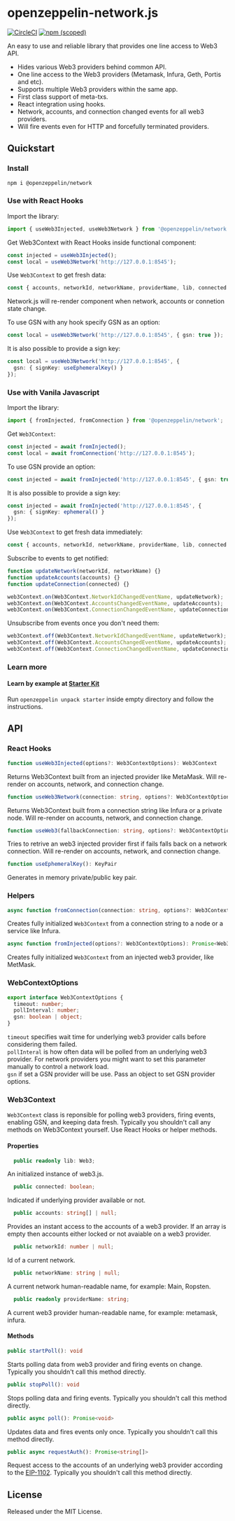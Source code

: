 # openzeppelin-network.js
[![CircleCI](https://circleci.com/gh/OpenZeppelin/openzeppelin-network.js.svg?style=shield)](https://circleci.com/gh/OpenZeppelin/openzeppelin-network.js)
[![npm (scoped)](https://img.shields.io/npm/v/@openzeppelin/network)](https://www.npmjs.com/package/@openzeppelin/network)

An easy to use and reliable library that provides one line access to Web3 API.
* Hides various Web3 providers behind common API.
* One line access to the Web3 providers (Metamask, Infura, Geth, Portis and etc).
* Supports multiple Web3 providers within the same app.
* First class support of meta-txs.
* React integration using hooks.
* Network, accounts, and connection changed events for all web3 providers.
* Will fire events even for HTTP and forcefully terminated providers.

## Quickstart

### Install

```bash
npm i @openzeppelin/network
```

### Use with React Hooks
Import the library:

```javascript
import { useWeb3Injected, useWeb3Network } from '@openzeppelin/network';
```

Get Web3Context with React Hooks inside functional component:

```javascript
const injected = useWeb3Injected();
const local = useWeb3Network('http://127.0.0.1:8545');
```

Use `Web3Context` to get fresh data:

```javascript
const { accounts, networkId, networkName, providerName, lib, connected } = web3Context;
```

Network.js will re-render component when network, accounts or connetion state change.

To use GSN with any hook specify GSN as an option:

```typescript
const local = useWeb3Network('http://127.0.0.1:8545', { gsn: true });
```

It is also possible to provide a sign key:

```typescript
const local = useWeb3Network('http://127.0.0.1:8545', { 
  gsn: { signKey: useEphemeralKey() } 
});
```

### Use with Vanila Javascript
Import the library:

```javascript
import { fromInjected, fromConnection } from '@openzeppelin/network';
```

Get `Web3Context`:

```javascript
const injected = await fromInjected();
const local = await fromConnection('http://127.0.0.1:8545');
```

To use GSN provide an option:

```typescript
const injected = await fromInjected('http://127.0.0.1:8545', { gsn: true });
```

It is also possible to provide a sign key:

```typescript
const injected = await fromInjected('http://127.0.0.1:8545', { 
  gsn: { signKey: ephemeral() } 
});
```

Use `Web3Context` to get fresh data immediately:

```javascript
const { accounts, networkId, networkName, providerName, lib, connected } = web3Context;
```

Subscribe to events to get notified:

```javascript
function updateNetwork(networkId, networkName) {}
function updateAccounts(accounts) {}
function updateConnection(connected) {}

web3Context.on(Web3Context.NetworkIdChangedEventName, updateNetwork);
web3Context.on(Web3Context.AccountsChangedEventName, updateAccounts);
web3Context.on(Web3Context.ConnectionChangedEventName, updateConnection);
```

Unsubscribe from events once you don't need them:

```javascript
web3Context.off(Web3Context.NetworkIdChangedEventName, updateNetwork);
web3Context.off(Web3Context.AccountsChangedEventName, updateAccounts);
web3Context.off(Web3Context.ConnectionChangedEventName, updateConnection);

```

### Learn more
#### Learn by example at [Starter Kit](https://github.com/OpenZeppelin/starter-kit/tree/stable)
Run `openzeppelin unpack starter` inside empty directory and follow the instructions.

## API

### React Hooks

```typescript
function useWeb3Injected(options?: Web3ContextOptions): Web3Context
```
Returns Web3Context built from an injected provider like MetaMask. Will re-render on accounts, network, and connection change.

```typescript
function useWeb3Network(connection: string, options?: Web3ContextOptions): Web3Context
```

Returns Web3Context built from a connection string like Infura or a private node. Will re-render on accounts, network, and connection change.

```typescript
function useWeb3(fallbackConnection: string, options?: Web3ContextOptions): Web3Context
```
Tries to retrive an web3 injected provider first if fails falls back on a network connection. Will re-render on accounts, network, and connection change.

```typescript
function useEphemeralKey(): KeyPair
```
Generates in memory private/public key pair.

### Helpers

```typescript
async function fromConnection(connection: string, options?: Web3ContextOptions): Promise<Web3Context>
```
Creates fully initialized `Web3Context` from a connection string to a node or a service like Infura.

```typescript
async function fromInjected(options?: Web3ContextOptions): Promise<Web3Context>
```

Creates fully initialized `Web3Context` from an injected web3 provider, like MetMask.

### WebContextOptions

```typescript
export interface Web3ContextOptions {
  timeout: number;
  pollInterval: number;
  gsn: boolean | object;
}
```

`timeout` specifies wait time for underlying web3 provider calls before considering them failed.  
`pollInteral` is how often data will be polled from an underlying web3 provider. For network providers you might want to set this parameter manually to control a network load.  
`gsn` if set a GSN provider will be use. Pass an object to  set GSN provider options.  

### Web3Context
`Web3Context` class is reponsible for polling web3 providers, firing events, enabling GSN, and keeping data fresh. Typically you shouldn't call any methods on Web3Context yourself. Use React Hooks or helper methods.

#### Properties
```typescript
  public readonly lib: Web3;
```
An initialized instance of web3.js.

```typescript
  public connected: boolean;
```
Indicated if underlying provider available or not.

```typescript
  public accounts: string[] | null;
```
Provides an instant access to the accounts of a web3 provider. If an array is empty then accounts either locked or not avaiable on a web3 provider.

```typescript
  public networkId: number | null;
```
Id of a current network.

```typescript
  public networkName: string | null;
```
A current network human-readable name, for example: Main, Ropsten.

```typescript
  public readonly providerName: string;
```
A current web3 provider human-readable name, for example: metamask, infura.

#### Methods

```typescript
public startPoll(): void
```
Starts polling data from web3 provider and firing events on change. Typically you shouldn't call this method directly.

```typescript
public stopPoll(): void
```
Stops polling data and firing events. Typically you shouldn't call this method directly.

```typescript
public async poll(): Promise<void>
```
Updates data and fires events only once. Typically you shouldn't call this method directly.

```typescript
public async requestAuth(): Promise<string[]>
```
Request access to the accounts of an underlying web3 provider according to the [EIP-1102](https://github.com/ethereum/EIPs/blob/master/EIPS/eip-1102.md). Typically you shouldn't call this method directly.

## License

Released under the MIT License.
